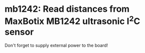 # mb1242: Read distances from MaxBotix MB1242 ultrasonic I<sup>2</sup>C sensor

Don't forget to supply external power to the board!
